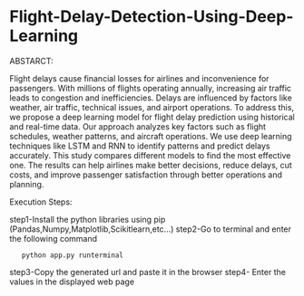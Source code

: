 # Flight-Delay-Detection-Using-Deep-Learning

ABSTARCT:

Flight delays cause financial losses for airlines and inconvenience for passengers. With millions of flights operating annually, increasing air traffic leads to congestion and inefficiencies. Delays are influenced by factors like weather, air traffic, technical issues, and airport operations. To address this, we propose a deep learning model for flight delay prediction using historical and real-time data. Our approach analyzes key factors such as flight schedules, weather patterns, and aircraft operations. We use deep learning techniques like LSTM and RNN to identify patterns and predict delays accurately. This study compares different models to find the most effective one. The results can help airlines make better decisions, reduce delays, cut costs, and improve passenger satisfaction through better operations and planning.


Execution Steps:

step1-Install the python libraries using pip (Pandas,Numpy,Matplotlib,Scikitlearn,etc...)
step2-Go to terminal and enter the following command 

       python app.py runterminal
       
step3-Copy the generated url and paste it in the browser
step4- Enter the values in the displayed web page
